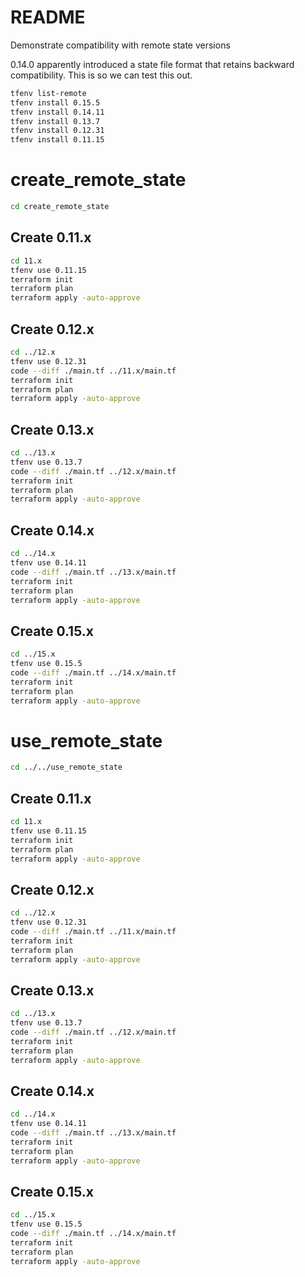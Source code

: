 # README
Demonstrate compatibility with remote state versions

0.14.0 apparently introduced a state file format that retains backward compatibility.  This is so we can test this out.


```sh
tfenv list-remote
tfenv install 0.15.5
tfenv install 0.14.11
tfenv install 0.13.7
tfenv install 0.12.31
tfenv install 0.11.15
```


# create_remote_state
```sh
cd create_remote_state            
```
## Create 0.11.x
```sh
cd 11.x
tfenv use 0.11.15
terraform init
terraform plan 
terraform apply -auto-approve
```

## Create 0.12.x
```sh
cd ../12.x
tfenv use 0.12.31
code --diff ./main.tf ../11.x/main.tf  
terraform init
terraform plan 
terraform apply -auto-approve
```

## Create 0.13.x
```sh
cd ../13.x
tfenv use 0.13.7
code --diff ./main.tf ../12.x/main.tf  
terraform init
terraform plan 
terraform apply -auto-approve
```

## Create 0.14.x
```sh
cd ../14.x
tfenv use 0.14.11
code --diff ./main.tf ../13.x/main.tf  
terraform init
terraform plan 
terraform apply -auto-approve
```

## Create 0.15.x
```sh
cd ../15.x
tfenv use 0.15.5
code --diff ./main.tf ../14.x/main.tf  
terraform init
terraform plan 
terraform apply -auto-approve
```


# use_remote_state
```sh
cd ../../use_remote_state            
```
## Create 0.11.x
```sh
cd 11.x
tfenv use 0.11.15
terraform init
terraform plan 
terraform apply -auto-approve
```

## Create 0.12.x
```sh
cd ../12.x
tfenv use 0.12.31
code --diff ./main.tf ../11.x/main.tf  
terraform init
terraform plan 
terraform apply -auto-approve
```


## Create 0.13.x
```sh
cd ../13.x
tfenv use 0.13.7
code --diff ./main.tf ../12.x/main.tf  
terraform init
terraform plan 
terraform apply -auto-approve
```

## Create 0.14.x
```sh
cd ../14.x
tfenv use 0.14.11
code --diff ./main.tf ../13.x/main.tf  
terraform init
terraform plan 
terraform apply -auto-approve
```

## Create 0.15.x
```sh
cd ../15.x
tfenv use 0.15.5
code --diff ./main.tf ../14.x/main.tf  
terraform init
terraform plan 
terraform apply -auto-approve
```
